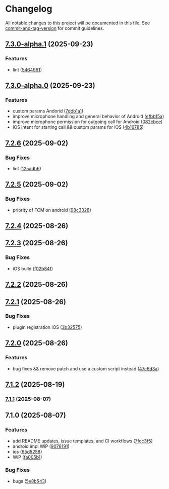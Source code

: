 # Changelog

All notable changes to this project will be documented in this file. See [commit-and-tag-version](https://github.com/absolute-version/commit-and-tag-version) for commit guidelines.

## [7.3.0-alpha.1](https://github.com/Cap-go/capacitor-twilio-voice/compare/7.3.0-alpha.0...7.3.0-alpha.1) (2025-09-23)


### Features

* lint ([5464961](https://github.com/Cap-go/capacitor-twilio-voice/commit/54649616320e31d6ec49ecb2d4eebda3c559c5bb))

## [7.3.0-alpha.0](https://github.com/Cap-go/capacitor-twilio-voice/compare/7.2.6...7.3.0-alpha.0) (2025-09-23)


### Features

* custom params Andorid ([7ddb1a1](https://github.com/Cap-go/capacitor-twilio-voice/commit/7ddb1a1979c38bb0e129a4fa36a0be813755289e))
* improve microphone handling and general behavior of Android ([efbb15a](https://github.com/Cap-go/capacitor-twilio-voice/commit/efbb15a95ca574d1f49665df0a408b04d6e68643))
* improve microphone permission for outgoing call for Android ([082cbce](https://github.com/Cap-go/capacitor-twilio-voice/commit/082cbce2c18f2131653d4b43b30ad74b124d19d9))
* iOS intent for starting call && custom params for iOS ([4b16785](https://github.com/Cap-go/capacitor-twilio-voice/commit/4b1678583def1da8f2cda927a1649bbdd077c491))

## [7.2.6](https://github.com/Cap-go/capacitor-twilio-voice/compare/7.2.5...7.2.6) (2025-09-02)


### Bug Fixes

* lint ([125adb6](https://github.com/Cap-go/capacitor-twilio-voice/commit/125adb631f3c05d35b7d6c0002504357e5c99a5b))

## [7.2.5](https://github.com/Cap-go/capacitor-twilio-voice/compare/7.2.4...7.2.5) (2025-09-02)


### Bug Fixes

* priority of FCM on android ([98c3328](https://github.com/Cap-go/capacitor-twilio-voice/commit/98c33284d84cb32f58197efa0ac1d24462e38efe))

## [7.2.4](https://github.com/Cap-go/capacitor-twilio-voice/compare/7.2.3...7.2.4) (2025-08-26)

## [7.2.3](https://github.com/Cap-go/capacitor-twilio-voice/compare/7.2.2...7.2.3) (2025-08-26)


### Bug Fixes

* iOS build ([f02b84f](https://github.com/Cap-go/capacitor-twilio-voice/commit/f02b84f53c4114c512d08f224d24330573f6707b))

## [7.2.2](https://github.com/Cap-go/capacitor-twilio-voice/compare/7.2.1...7.2.2) (2025-08-26)

## [7.2.1](https://github.com/Cap-go/capacitor-twilio-voice/compare/7.2.0...7.2.1) (2025-08-26)


### Bug Fixes

* plugin registration iOS ([3b32575](https://github.com/Cap-go/capacitor-twilio-voice/commit/3b3257583ebcfec974cf898f644aba225d7af578))

## [7.2.0](https://github.com/Cap-go/capacitor-twilio-voice/compare/7.1.2...7.2.0) (2025-08-26)


### Features

* bug fixes && remove patch and use a custom script instead ([47c6d3a](https://github.com/Cap-go/capacitor-twilio-voice/commit/47c6d3a32816376965826b1da3880c4e5466a620))

## [7.1.2](https://github.com/Cap-go/capacitor-twilio-voice/compare/7.1.1...7.1.2) (2025-08-19)

### [7.1.1](https://github.com/Cap-go/capacitor-twilio-voice/compare/7.1.0...7.1.1) (2025-08-07)

## 7.1.0 (2025-08-07)


### Features

* add README updates, issue templates, and CI workflows ([7fcc3f5](https://github.com/Cap-go/capacitor-twilio-voice/commit/7fcc3f55c8768d3c14f519fd22d2f751c3f4d52f))
* android impl WiP ([9076191](https://github.com/Cap-go/capacitor-twilio-voice/commit/907619131391aeb1b026f1a1be534339dd761155))
* ios ([65d5258](https://github.com/Cap-go/capacitor-twilio-voice/commit/65d5258d28c9d20f94196cfd71ad8f1f1973b2ee))
* WiP ([fa005b1](https://github.com/Cap-go/capacitor-twilio-voice/commit/fa005b18e66845586bd9ef9a95c0736db61b9e01))


### Bug Fixes

* bugs ([5e8b543](https://github.com/Cap-go/capacitor-twilio-voice/commit/5e8b5433b5d968f6d5a1b456e1ede131bae195b7))
